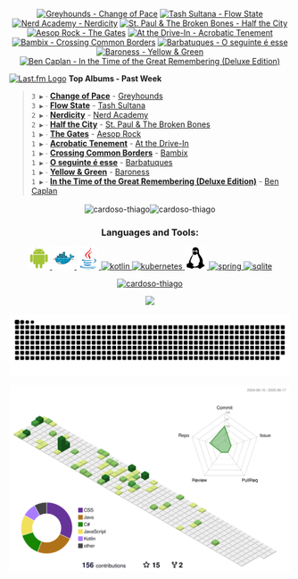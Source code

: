 <!-- lastfm -->
<p align="center"><a href="https://www.last.fm/music/Greyhounds/Change+of+Pace"><img src="https://lastfm.freetls.fastly.net/i/u/64s/1c41e22403634e65ed8d84e57135c2b2.jpg" title="Greyhounds - Change of Pace"></a> <a href="https://www.last.fm/music/Tash+Sultana/Flow+State"><img src="https://lastfm.freetls.fastly.net/i/u/64s/b3e14bb599460ccb6e719ae526159c22.jpg" title="Tash Sultana - Flow State"></a> <a href="https://www.last.fm/music/Nerd+Academy/Nerdicity"><img src="https://lastfm.freetls.fastly.net/i/u/64s/e83559c44b83467e99e9eac6a028a2ae.jpg" title="Nerd Academy - Nerdicity"></a> <a href="https://www.last.fm/music/St.+Paul+&+The+Broken+Bones/Half+the+City"><img src="https://lastfm.freetls.fastly.net/i/u/64s/43122519a3264707c76b5c99a0a052ec.png" title="St. Paul & The Broken Bones - Half the City"></a> <a href="https://www.last.fm/music/Aesop+Rock/The+Gates"><img src="https://lastfm.freetls.fastly.net/i/u/64s/6389efddb909c4b43cda4a2f97b602aa.png" title="Aesop Rock - The Gates"></a> <a href="https://www.last.fm/music/At+the+Drive-In/Acrobatic+Tenement"><img src="https://lastfm.freetls.fastly.net/i/u/64s/3fcb32948e2e561f2882fc4ed445efcb.jpg" title="At the Drive-In - Acrobatic Tenement"></a> <a href="https://www.last.fm/music/Bambix/Crossing+Common+Borders"><img src="https://lastfm.freetls.fastly.net/i/u/64s/0adb3167893f543dc787c7742095f27d.jpg" title="Bambix - Crossing Common Borders"></a> <a href="https://www.last.fm/music/Barbatuques/O+seguinte+%C3%A9+esse"><img src="https://lastfm.freetls.fastly.net/i/u/64s/8fa5bcf01e3eb4a274b2992653edab3c.jpg" title="Barbatuques - O seguinte é esse"></a> <a href="https://www.last.fm/music/Baroness/Yellow+&+Green"><img src="https://lastfm.freetls.fastly.net/i/u/64s/a0270bb85ce549649d99dcfaa6375030.png" title="Baroness - Yellow & Green"></a> <a href="https://www.last.fm/music/Ben+Caplan/In+the+Time+of+the+Great+Remembering+(Deluxe+Edition)"><img src="https://lastfm.freetls.fastly.net/i/u/64s/49017f8c539d40eec0c29f0e33e48eeb.jpg" title="Ben Caplan - In the Time of the Great Remembering (Deluxe Edition)"></a> </p>

<!--START_LASTFM_ALBUMS:{"period": "7day", "rows": 10}-->
<a href="https://last.fm" target="_blank"><img src="https://user-images.githubusercontent.com/17434202/215290617-e793598d-d7c9-428f-9975-156db1ba89cc.svg" alt="Last.fm Logo" width="18" height="13"/></a> **Top Albums - Past Week**

> `3 ▶️` ∙ **[Change of Pace](https://www.last.fm/music/Greyhounds/Change+of+Pace)** - [Greyhounds](https://www.last.fm/music/Greyhounds)<br/>
> `3 ▶️` ∙ **[Flow State](https://www.last.fm/music/Tash+Sultana/Flow+State)** - [Tash Sultana](https://www.last.fm/music/Tash+Sultana)<br/>
> `2 ▶️` ∙ **[Nerdicity](https://www.last.fm/music/Nerd+Academy/Nerdicity)** - [Nerd Academy](https://www.last.fm/music/Nerd+Academy)<br/>
> `2 ▶️` ∙ **[Half the City](https://www.last.fm/music/St.+Paul+&+The+Broken+Bones/Half+the+City)** - [St. Paul & The Broken Bones](https://www.last.fm/music/St.+Paul+&+The+Broken+Bones)<br/>
> `1 ▶️` ∙ **[The Gates](https://www.last.fm/music/Aesop+Rock/The+Gates)** - [Aesop Rock](https://www.last.fm/music/Aesop+Rock)<br/>
> `1 ▶️` ∙ **[Acrobatic Tenement](https://www.last.fm/music/At+the+Drive-In/Acrobatic+Tenement)** - [At the Drive-In](https://www.last.fm/music/At+the+Drive-In)<br/>
> `1 ▶️` ∙ **[Crossing Common Borders](https://www.last.fm/music/Bambix/Crossing+Common+Borders)** - [Bambix](https://www.last.fm/music/Bambix)<br/>
> `1 ▶️` ∙ **[O seguinte é esse](https://www.last.fm/music/Barbatuques/O+seguinte+%C3%A9+esse)** - [Barbatuques](https://www.last.fm/music/Barbatuques)<br/>
> `1 ▶️` ∙ **[Yellow & Green](https://www.last.fm/music/Baroness/Yellow+&+Green)** - [Baroness](https://www.last.fm/music/Baroness)<br/>
> `1 ▶️` ∙ **[In the Time of the Great Remembering (Deluxe Edition)](https://www.last.fm/music/Ben+Caplan/In+the+Time+of+the+Great+Remembering+(Deluxe+Edition))** - [Ben Caplan](https://www.last.fm/music/Ben+Caplan)<br/>
<!--END_LASTFM_ALBUMS-->

<p align="center"><img align="center" src="https://github-readme-stats-nine-kohl.vercel.app/api?username=cardoso-thiago&show_icons=true&locale=en&theme=gotham&hide=issues,contribs" alt="cardoso-thiago" /><img align="center" src="https://github-readme-stats-nine-kohl.vercel.app/api/top-langs?username=cardoso-thiago&show_icons=true&locale=en&layout=compact&theme=gotham" alt="cardoso-thiago" /></p>

<h3 align="center">Languages and Tools:</h3>
<p align="center"> <a href="https://developer.android.com" target="_blank"> <img src="https://github.com/devicons/devicon/blob/master/icons/android/android-original.svg" alt="android" width="40" height="40"/> </a> <a href="https://www.docker.com/" target="_blank"> <img src="https://github.com/devicons/devicon/blob/master/icons/docker/docker-original.svg" alt="docker" width="40" height="40"/> </a> <a href="https://www.java.com" target="_blank"> <img src="https://github.com/devicons/devicon/blob/master/icons/java/java-original.svg" alt="java" width="40" height="40"/> </a> <a href="https://kotlinlang.org" target="_blank"> <img src="https://www.vectorlogo.zone/logos/kotlinlang/kotlinlang-icon.svg" alt="kotlin" width="40" height="40"/> </a> <a href="https://kubernetes.io" target="_blank"> <img src="https://www.vectorlogo.zone/logos/kubernetes/kubernetes-icon.svg" alt="kubernetes" width="40" height="40"/> </a> <a href="https://www.linux.org/" target="_blank"> <img src="https://github.com/devicons/devicon/blob/master/icons/linux/linux-plain.svg" alt="linux" width="40" height="40"/> </a> <a href="https://spring.io/" target="_blank"> <img src="https://www.vectorlogo.zone/logos/springio/springio-icon.svg" alt="spring" width="40" height="40"/> </a> <a href="https://www.sqlite.org/" target="_blank"> <img src="https://www.vectorlogo.zone/logos/sqlite/sqlite-icon.svg" alt="sqlite" width="40" height="40"/> </a> </p>

<p align="center"> <a href="https://github.com/ryo-ma/github-profile-trophy"><img src="https://github-profile-trophy.vercel.app/?username=cardoso-thiago&column=7" alt="cardoso-thiago" /></a> </p>

<!--START_SECTION:comicstrip-->
<p align="center">
 <a href="https://xkcd.com/">
 <img src="https://imgs.xkcd.com/comics/exoplanet_system.png" />
</a>
</p>
<!--END_SECTION:comicstrip-->

![](https://github.com/cardoso-thiago/cardoso-thiago/raw/output/github-snake.svg)

![](profile-3d-contrib/profile-green-animate.svg)
